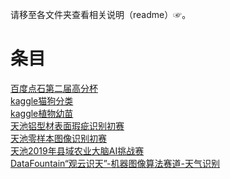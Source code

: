 请移至各文件夹查看相关说明（readme）☞。

# 条目 
[百度点石第二届高分杯](https://github.com/lsh1994/tianchiorgame/tree/master/dianshi_gaofenbei_1901)  
[kaggle猫狗分类](https://github.com/lsh1994/tianchiorgame/tree/master/kg_dogsvscats)  
[kaggle植物幼苗](https://github.com/lsh1994/tianchiorgame/tree/master/kg_plantseedlings)  
[天池铝型材表面瑕疵识别初赛](https://github.com/lsh1994/tianchiorgame/tree/master/tianchi_defectIdentify_1809)  
[天池零样本图像识别初赛](https://github.com/lsh1994/tianchiorgame/tree/master/tianchi_zsl_1809)  
[天池2019年县域农业大脑AI挑战赛](https://github.com/lsh1994/tianchiorgame/tree/master/tianchi_agriculture_2019)  
[DataFountain“观云识天”-机器图像算法赛道-天气识别]()

